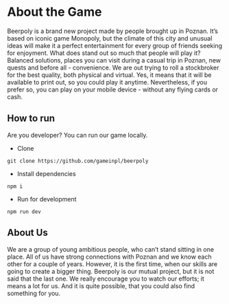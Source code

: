 # About the Game
Beerpoly is a brand new project made by people brought up in Poznan. It’s based on iconic game Monopoly, but the climate of this city and unusual ideas will make it a perfect entertainment for every group of friends seeking for enjoyment. What does stand out so much that people will play it? Balanced solutions, places you can visit during a casual trip in Poznan, new quests and before all - convenience. We are out trying to roll a stockbroker for the best quality, both physical and virtual. Yes, it means that it will be available to print out, so you could play it anytime. Nevertheless, if you prefer so, you can play on your mobile device - without any flying cards or cash.

## How to run
Are you developer? You can run our game locally.

* Clone
```
git clone https://github.com/gameinpl/beerpoly
```

* Install dependencies
```
npm i
```

* Run for development
```
npm run dev
```

## About Us
We are a group of young ambitious people, who can’t stand sitting in one place. All of us have strong connections with Poznan and we know each other for a couple of years. However, it is the first time, when our skills are going to create a bigger thing. Beerpoly is our mutual project, but it is not said that the last one. We really encourage you to watch our efforts; it means a lot for us. And it is quite possible, that you could also find something for you.
